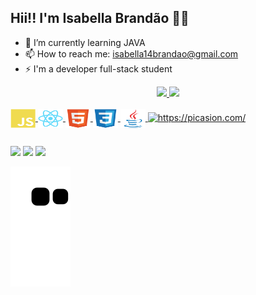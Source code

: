   ## Hii!! I'm Isabella Brandão 👩‍💻
 
- 🌱 I’m currently learning JAVA
- 📫 How to reach me: isabella14brandao@gmail.com
- ⚡ I'm a developer full-stack student
  
<div align="center">
  <a href="https://github.com/bellabrandoni">
  <img height="180em" src="https://github-readme-stats.vercel.app/api?username=bellabrandoni&show_icons=true&theme=dracula&include_all_commits=true&count_private=true"/>
  <img height="180em" src="https://github-readme-stats.vercel.app/api/top-langs/?username=bellabrandoni&layout=compact&langs_count=7&theme=dracula"/>
</div>
<div style="display: inline_block"><br>
  <img align="center" alt="Rafa-Js" height="30" width="40" src="https://raw.githubusercontent.com/devicons/devicon/master/icons/javascript/javascript-plain.svg">
  <img align="center" alt="Rafa-React" height="30" width="40" src="https://raw.githubusercontent.com/devicons/devicon/master/icons/react/react-original.svg">
  <img align="center" alt="Rafa-HTML" height="30" width="40" src="https://raw.githubusercontent.com/devicons/devicon/master/icons/html5/html5-original.svg">
  <img align="center" alt="Rafa-CSS" height="30" width="40" src="https://raw.githubusercontent.com/devicons/devicon/master/icons/css3/css3-original.svg">
  <img align="center" alt="Rafa-Java" height="30" width="40" 
 src="https://raw.githubusercontent.com/devicons/devicon/master/icons/java/java-original.svg">   
 <a href="https://picasion.com/"><img src="https://i.picasion.com/pic92/a825ebd08b0e9e305e99fb2e4f13a3a3.gif" width="300" height="300" border="0" alt="https://picasion.com/" /></a><br /><a href="https://picasion.com/">
</div>

  ##
  
  <div> 
  <a href="https://instagram.com/bellabrandoni" target="_blank"><img src="https://img.shields.io/badge/-Instagram-%23E4405F?style=for-the-badge&logo=instagram&logoColor=white" target="_blank"></a>
  <a href = "mailto:isabella14brandao@gmail.com"><img src="https://img.shields.io/badge/-Gmail-%23333?style=for-the-badge&logo=gmail&logoColor=white" target="_blank"></a>
  <a href="https://www.linkedin.com/in/isabella-brandao" target="_blank"><img src="https://img.shields.io/badge/-LinkedIn-%230077B5?style=for-the-badge&logo=linkedin&logoColor=white" target="_blank"></a> 
 
  ![Snake animation](https://github.com/rafaballerini/rafaballerini/blob/output/github-contribution-grid-snake.svg)
 
</div>
